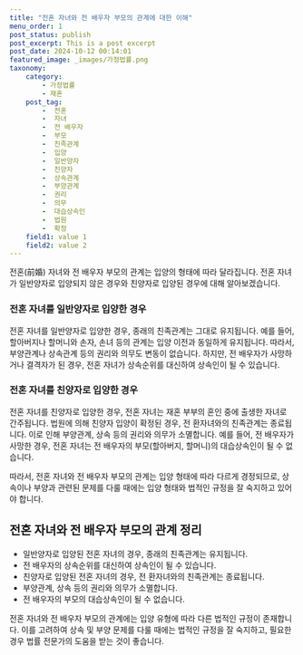 ```yaml
---
title: "전혼 자녀와 전 배우자 부모의 관계에 대한 이해"
menu_order: 1
post_status: publish
post_excerpt: This is a post excerpt
post_date: 2024-10-12 00:14:01
featured_image: _images/가정법률.png
taxonomy:
    category:
        - 가정법률
        - 재혼
    post_tag:
        -  전혼
        -  자녀
        -  전 배우자
        -  부모
        -  친족관계
        -  입양
        -  일반양자
        -  친양자
        -  상속관계
        -  부양관계
        -  권리
        -  의무
        -  대습상속인
        -  법원
        -  확정
    field1: value 1
    field2: value 2
---
```



전혼(前婚) 자녀와 전 배우자 부모의 관계는 입양의 형태에 따라 달라집니다. 전혼 자녀가 일반양자로 입양되지 않은 경우와 친양자로 입양된 경우에 대해 알아보겠습니다.

### 전혼 자녀를 일반양자로 입양한 경우

전혼 자녀를 일반양자로 입양한 경우, 종래의 친족관계는 그대로 유지됩니다. 예를 들어, 할아버지나 할머니와 손자, 손녀 등의 관계는 입양 이전과 동일하게 유지됩니다. 따라서, 부양관계나 상속관계 등의 권리와 의무도 변동이 없습니다. 하지만, 전 배우자가 사망하거나 결격자가 된 경우, 전혼 자녀가 상속순위를 대신하여 상속인이 될 수 있습니다.

### 전혼 자녀를 친양자로 입양한 경우

전혼 자녀를 친양자로 입양한 경우, 전혼 자녀는 재혼 부부의 혼인 중에 출생한 자녀로 간주됩니다. 법원에 의해 친양자 입양이 확정된 경우, 전 환자녀와의 친족관계는 종료됩니다. 이로 인해 부양관계, 상속 등의 권리와 의무가 소멸합니다. 예를 들어, 전 배우자가 사망한 경우, 전혼 자녀는 전 배우자의 부모(할아버지, 할머니)의 대습상속인이 될 수 없습니다.

따라서, 전혼 자녀와 전 배우자 부모의 관계는 입양 형태에 따라 다르게 경정되므로, 상속이나 부양과 관련된 문제를 다룰 때에는 입양 형태와 법적인 규정을 잘 숙지하고 있어야 합니다.

## 전혼 자녀와 전 배우자 부모의 관계 정리

- 일반양자로 입양된 전혼 자녀의 경우, 종래의 친족관계는 유지됩니다.
- 전 배우자의 상속순위를 대신하여 상속인이 될 수 있습니다.
- 친양자로 입양된 전혼 자녀의 경우, 전 환자녀와의 친족관계는 종료됩니다.
- 부양관계, 상속 등의 권리와 의무가 소멸합니다.
- 전 배우자의 부모의 대습상속인이 될 수 없습니다.

전혼 자녀와 전 배우자 부모의 관계에는 입양 유형에 따라 다른 법적인 규정이 존재합니다. 이를 고려하여 상속 및 부양 문제를 다룰 때에는 법적인 규정을 잘 숙지하고, 필요한 경우 법률 전문가의 도움을 받는 것이 좋습니다.

